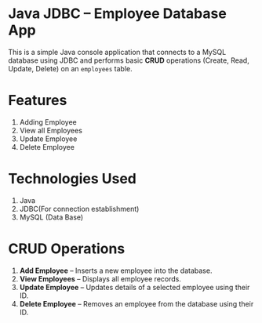 # Java JDBC – Employee Database App
This is a simple Java console application that connects to a MySQL database using JDBC and performs basic **CRUD** operations (Create, Read, Update, Delete) on an `employees` table.

# Features
1. Adding Employee
2. View all Employees
3. Update Employee
4. Delete Employee

# Technologies Used
1. Java
2. JDBC(For connection establishment)
3. MySQL (Data Base)

# CRUD Operations
1. **Add Employee** – Inserts a new employee into the database.
2. **View Employees** – Displays all employee records.
3. **Update Employee** – Updates details of a selected employee using their ID.
4. **Delete Employee** – Removes an employee from the database using their ID.
